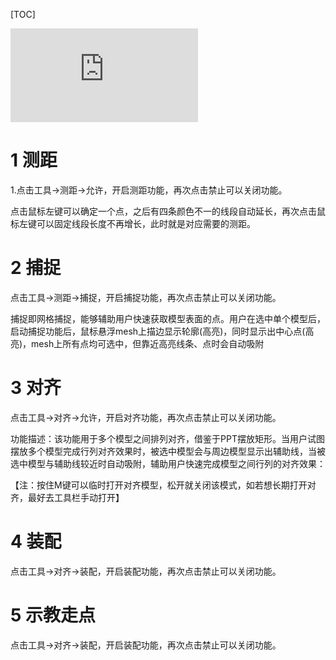 [TOC]

![](https://dt.speedbot.net/server/index.php?s=/api/attachment/visitFile&sign=c83c5b9627f6851c3a4495b9c220d1f1)

# 1 测距

1.点击工具->测距->允许，开启测距功能，再次点击禁止可以关闭功能。

点击鼠标左键可以确定一个点，之后有四条颜色不一的线段自动延长，再次点击鼠标左键可以固定线段长度不再增长，此时就是对应需要的测距。




# 2 捕捉

点击工具->测距->捕捉，开启捕捉功能，再次点击禁止可以关闭功能。

捕捉即网格捕捉，能够辅助用户快速获取模型表面的点。用户在选中单个模型后，启动捕捉功能后，鼠标悬浮mesh上描边显示轮廓(高亮)，同时显示出中心点(高亮)，mesh上所有点均可选中，但靠近高亮线条、点时会自动吸附

# 3 对齐

点击工具->对齐->允许，开启对齐功能，再次点击禁止可以关闭功能。

功能描述：该功能用于多个模型之间排列对齐，借鉴于PPT摆放矩形。当用户试图摆放多个模型完成行列对齐效果时，被选中模型会与周边模型显示出辅助线，当被选中模型与辅助线较近时自动吸附，辅助用户快速完成模型之间行列的对齐效果：

【注：按住M键可以临时打开对齐模型，松开就关闭该模式，如若想长期打开对齐，最好去工具栏手动打开】

# 4 装配

点击工具->对齐->装配，开启装配功能，再次点击禁止可以关闭功能。

# 5 示教走点

点击工具->对齐->装配，开启装配功能，再次点击禁止可以关闭功能。
